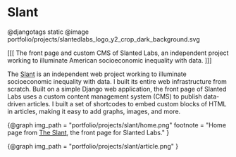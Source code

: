 Slant
=====

@djangotags static
@image portfolio/projects/slantedlabs_logo_y2_crop_dark_background.svg

[[[ The front page and custom CMS of Slanted Labs, an independent project
working to illuminate American socioeconomic inequality with data. ]]]


The [Slant][1] is an independent web project working to illuminate
socioeconomic inequality with data. I built its entire web infrastructure from
scratch. Built on a simple Django web application, the front page of Slanted
Labs uses a custom content management system (CMS) to publish data-driven
articles. I built a set of shortcodes to embed custom blocks of HTML in
articles, making it easy to add graphs, images, and more.

{@graph
  img_path = "portfolio/projects/slant/home.png"
  footnote = "Home page from [The Slant](http://www.slantedlabs.com/), the
    front page for Slanted Labs."
}

{@graph
  img_path = "portfolio/projects/slant/article.png"
}


[1]: http://www.slantedlabs.com/
